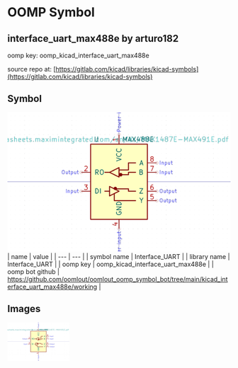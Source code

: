 # OOMP Symbol  
## interface_uart_max488e  by arturo182  
  
oomp key: oomp_kicad_interface_uart_max488e  
  
source repo at: [https://gitlab.com/kicad/libraries/kicad-symbols](https://gitlab.com/kicad/libraries/kicad-symbols)  
## Symbol  
  
[![working.png](working_600.png)](working.png)  
| name | value | 
| --- | --- | 
| symbol name | Interface_UART | 
| library name | Interface_UART | 
| oomp key | oomp_kicad_interface_uart_max488e | 
| oomp bot github | https://github.com/oomlout/oomlout_oomp_symbol_bot/tree/main/kicad_interface_uart_max488e/working | 
## Images  
  
[![working.png](working_140.png)](working.png)  
